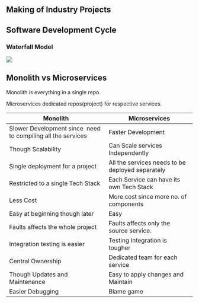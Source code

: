 ## Making of Industry Projects

## Software Development Cycle

### Waterfall Model

![](..\Diagrams\SDLC.png)



## Monolith vs Microservices

Monolith is everything in a single repo.

Microservices dedicated repos(project) for respective services.

| **Monolith**                                                 | **Microservices**                                |
| ------------------------------------------------------------ | ------------------------------------------------ |
| Slower Development since  need to compiling all the services | Faster Development                               |
| Though Scalability                                           | Can Scale services Independently                 |
| Single deployment for a project                              | All the services needs to be deployed separately |
| Restricted to a single Tech Stack                            | Each Service can have its own Tech Stack         |
| Less Cost                                                    | More cost since more no. of components           |
| Easy at beginning though later                               | Easy                                             |
| Faults affects the whole project                             | Faults affects only the source service.          |
| Integration testing is easier                                | Testing Integration is tougher                   |
| Central Ownership                                            | Dedicated team for each service                  |
| Though Updates and Maintenance                               | Easy to apply changes and Maintain               |
| Easier Debugging                                             | Blame game                                       |


